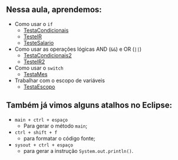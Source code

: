 ## Nessa aula, aprendemos:

- Como usar o `if`
	- [TestaCondicionais](https://github.com/nogran/java_alura/blob/main/06.Praticando_condicionais/TesteCondicionais.java)
	- [TesteIR](https://github.com/nogran/java_alura/blob/main/06.Praticando_condicionais/TesteIR.java)
	- [TesteSalario](https://github.com/nogran/java_alura/blob/main/06.Praticando_condicionais/TesteSalario.java)
- Como usar as operações lógicas AND (`&&`) e OR (`||`)
	- [TestaCondicionais2](https://github.com/nogran/java_alura/blob/main/06.Praticando_condicionais/TesteCondicionais2.java)
	- [TesteIR2](https://github.com/nogran/java_alura/blob/main/06.Praticando_condicionais/TesteIR2.java)
- Como usar o `switch`
	- [TestaMes](https://github.com/nogran/java_alura/blob/main/06.Praticando_condicionais/TestaMes.java)
- Trabalhar com o escopo de variáveis
	- [TestaEscopo](https://github.com/nogran/java_alura/blob/main/06.Praticando_condicionais/TestaEscopo.java)

## Também já vimos alguns atalhos no Eclipse:

- `main + ctrl + espaço`
	- Para gerar o método `main`;
- `ctrl + shift + f`
	- para formatar o código fonte;
- `sysout + ctrl + espaço`
	- para gerar a instrução `System.out.println()`.

